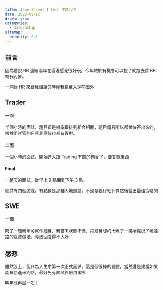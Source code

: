 ```yaml
---
title: Jane Street Intern 申請心得
date: 2022-09-12
draft: true
categories:
  - Internship
sitemap:
  priority: 0.8
---
```


## 前言

因為聽說 BB 連續兩年在香港感覺很好玩，今年終於有機會可以投了就跑去請 BB 幫我內推。

一開始 HR 來跟我講話的時候我甚至人還在國外

## Trader

#### 一面

半個小時的面試，題目都是機率跟排列組合相關，題目偏易所以都蠻快答出來的，根據面試官的反應我應該也都有答對。

#### 二面

一個小時的面試，開始進入跟 Trading 有關的題目了，要買賣東西

#### Final

一整天的面試，從早上 9 點面到下午 3 點。

總共有四個遊戲，有點像是那種大地遊戲，不過是要仔細計算然後給出最佳策略的

## SWE

#### 一面

問了一題簡單的實作題目，我當天狀態不佳，把題目想的太難了一開始提出了繞遠路的競賽做法，導致回答得不太好

## 感想

雖然沒上，但作為人生中第一次正式面試，這是個很棒的體驗，當然還是建議如果認真想進來的話，最好先有面試經驗再來啦

明年想再試一次！